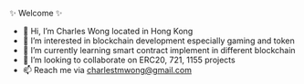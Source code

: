 ✨ Welcome ✨ 
- 👋 Hi, I’m Charles Wong located in Hong Kong
- 👀 I’m interested in blockchain development especially gaming and token
- 🌱 I’m currently learning smart contract implement in different blockchain 
- 💞️ I’m looking to collaborate on ERC20, 721, 1155 projects
- 📫 Reach me via charlestmwong@gmail.com
